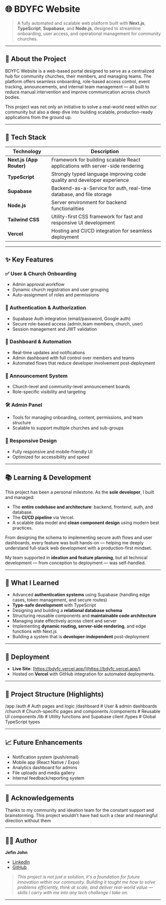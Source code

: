 # 🌐 BDYFC Website

> A fully automated and scalable web platform built with **Next.js**, **TypeScript**, **Supabase**, and **Node.js**, designed to streamline onboarding, user access, and operational management for community churches.

---

## 📌 About the Project

BDYFC Website is a web-based portal designed to serve as a centralized hub for community churches, their members, and managing teams. The platform offers seamless onboarding, role-based access control, event tracking, announcements, and internal team management — all built to reduce manual intervention and improve communication across church bodies.

This project was not only an initiative to solve a real-world need within our community but also a deep dive into building scalable, production-ready applications from the ground up.

---

## 🔧 Tech Stack

| Technology | Description |
|------------|-------------|
| **Next.js (App Router)** | Framework for building scalable React applications with server-side rendering |
| **TypeScript** | Strongly typed language improving code quality and developer experience |
| **Supabase** | Backend-as-a-Service for auth, real-time database, and file storage |
| **Node.js** | Server environment for backend functionalities |
| **Tailwind CSS** | Utility-first CSS framework for fast and responsive UI development |
| **Vercel** | Hosting and CI/CD integration for seamless deployment |

---

## ✨ Key Features

### ✅ User & Church Onboarding
- Admin approval workflow
- Dynamic church registration and user grouping
- Auto-assignment of roles and permissions

### 🔐 Authentication & Authorization
- Supabase Auth integration (email/password, Google auth)
- Secure role-based access (admin,team members, church, user)
- Session management and JWT validation

### 📁 Dashboard & Automation
- Real-time updates and notifications
- Admin dashboard with full control over members and teams
- Automated flows that reduce developer involvement post-deployment

### 📢 Announcement System
- Church-level and community-level announcement boards
- Role-specific visibility and targeting

### 🛠️ Admin Panel
- Tools for managing onboarding, content, permissions, and team structure
- Scalable to support multiple churches and sub-groups

### 📱 Responsive Design
- Fully responsive and mobile-friendly UI
- Optimized for accessibility and speed

---

## 📚 Learning & Development

This project has been a personal milestone. As the **sole developer**, I built and managed:

- The **entire codebase and architecture**: backend, frontend, auth, and database.
- The **CI/CD pipeline** via Vercel.
- A scalable data model and **clean component design** using modern best practices.

From designing the schema to implementing secure auth flows and user dashboards, every feature was built hands-on — helping me deeply understand full-stack web development with a production-first mindset.

My team supported in **ideation and feature planning**, but all technical development — from conception to deployment — was self-handled.

---

## 🧠 What I Learned

- Advanced **authentication systems** using Supabase (handling edge cases, token management, and secure routes)
- **Type-safe development** with TypeScript
- Designing and building a **relational database schema**
- Structuring reusable components and **maintainable code architecture**
- Managing state effectively across client and server
- Implementing **dynamic routing, server-side rendering**, and edge functions with Next.js
- Building a system that is **developer-independent** post-deployment

---

## 🚀 Deployment

- **Live Site**: [https://bdyfc.vercel.app/](https://bdyfc.vercel.app/)
- Hosted on **Vercel** with GitHub integration for automated deployments.

---

## 📂 Project Structure (Highlights)

/app
/auth # Auth pages and logic
/dashboard # User & admin dashboards
/church # Church-specific pages and components
/components # Reusable UI components
/lib # Utility functions and Supabase client
/types # Global TypeScript types


---

## 📈 Future Enhancements

- Notification system (push/email)
- Mobile app (React Native / Expo)
- Analytics dashboard for admins
- File uploads and media gallery
- Internal feedback/reporting system

---

## 🤝 Acknowledgements

Thanks to my community and ideation team for the constant support and brainstorming. This project wouldn’t have had such a clear and meaningful direction without them

---

## 👨‍💻 Author

**Jefin John**  
- [LinkedIn](https://www.linkedin.com/in/jefin-john-85996a1a6)
- [GitHub](https://github.com/jefin3273)

> *This project is not just a solution, it's a foundation for future innovation within our community. Building it taught me how to solve problems efficiently, think at scale, and deliver real-world value — skills I carry with me into any tech challenge I take on.*

---

